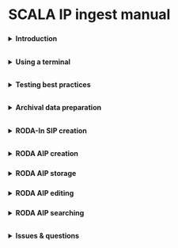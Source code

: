 # SCALA IP ingest manual

###
<details><summary><b>Introduction</b></summary>

This manual provides step-by-step instructions for getting your archival data into an AIP.
	
|Definition||
|----|----|
|TS|Transfer Set.</br>Folder containing all archival materials that are to be converted to an AIP.|
|SIP|Submission Information Package.</br>An E-ARK conform set of files that is offered to the e-depot.</br>A content producer creates one SIP from one TS.|
|AIP|Archival Information Package.</br>An E-ARK conform structure that stores the files in the SIP in the e-depot.|
|RODA-In|SIP creation software by KEEP SOLUTIONS.|
|RODA|AIP (re)ingestion browser tool by KEEP SOLUTIONS.|
|meemoo|Long term archival storage provider.|

There are instructions for Win10, Mac and Linux operating systems.

Text written in <span title="I have some extra information"><i>italic</i></span> has some extra information if you hover
over it.

</details>

##
<details><summary><b>Using a terminal</b></summary>

Some tasks are best performed by running a script in a terminal. A terminal is a program where you can write
instructions for your computer to execute. Computers normally come with a terminal program installed by default. On
Windows the program is “PowerShell” and on Mac/Linux it is usually “Bash”. A terminal looks something like this:

<img src="https://github.com/Automatic-Ingest-Digital-Archives/SCALA/blob/main/Manual%20Ingest/Pictures/Picture1.png">

There are always two tasks involved when using a terminal for a SCALA ingest task. (1) Open the terminal in the root
folder of your TS and (2) copy-paste the script in the terminal and press “Enter” to run it.

|Task|Win10|Mac/Linux|
|----|-----|---------|
|Open terminal at <i><span title="Depending on the script you wish to execute, Root Folder can be either the parent folder containing all of 1 TS. Or it can be the parent folder containing multiple TS' in a separate folder each.">root folder</span></i>|Navigate to the root folder in File Explorer. </br> Shift + right click the folder. </br> Click “Open PowerShell window here”. </br> <img src="https://github.com/Automatic-Ingest-Digital-Archives/SCALA/blob/main/Manual%20Ingest/Pictures/Picture2.png"></br></br>OR open the Windows PowerShell app. </br> Navigate to the root folder in PowerShell.|Navigate to the root folder in Finder. </br> Right click the folder. </br> Click “Services > New Terminal at Folder”. </br> <img src="https://github.com/Automatic-Ingest-Digital-Archives/SCALA/blob/main/Manual%20Ingest/Pictures/Picture3.png"></br></br>OR open the Terminal app. </br> Navigate to the root folder in theTerminal.|
|Paste and run script|Copy the script you have to run. </br> Paste the script in PowerShell. </br> Click “Enter” to run the script.|Copy the script you have to run. </br> Paste the script in Bash. </br> Click “Enter” to run the script.|

Now, whenever you are requested to “Open a terminal and run ``` some script ```”, you can execute both tasks above.

</details>

##
<details><summary><b>Testing best practices</b></summary>

If you are using this manual for testing purposes, please consider these best practices.
	
|Task||
|----|-----|
|Keep test materials on an external harddrive|Get an external hard drive. </br> Move testing TS’ to the hard drive.|

|Task|Win10|Mac/Linux|
|----|-----|---------|
|<span title="These tools are preferred over the default file transfer tools of Win10 and Mac. They are fast and give clear error messages."><i>Install dedicated file management software to transfer files from your external hard drive to your computer</i></span>|One option is to download and install <a href="https://www.ghisler.com/download.htm">Total Commander</a>.|One option is to download and install <a href="https://doublecmd.sourceforge.io/">Double Commander</a>.|

|Task||
|----|-----|
|Show hidden files and file extensions|In your file management and browsing software, check the boxes to view all files and extensions.</br><img src="https://github.com/Automatic-Ingest-Digital-Archives/SCALA/blob/main/Manual%20Ingest/Pictures/Screenshot_2.png"></br><img src="https://github.com/Automatic-Ingest-Digital-Archives/SCALA/blob/main/Manual%20Ingest/Pictures/Screenshot_3.png">|

</details>

##
<details><summary><b>Archival data preparation</b></summary>

#### Create your TS

|Task||
|----|-----|
|Create your TS|Create a working folder (with a unique id) with your essence or data that needs to be transformed in a SIP. The folder contains the original files and files already migrated before ingestion.|
|Create and add a descriptive metadata file to your TS [optional]|Create a metadata XML-file which follows the instructions at Add descriptive metadata.|
|Create and add additional unstructured metadata [optional]|Create a folder called “_submissionDocumentation” in the root of the TS.</br><span title="E.g. file format identification files, file lists, etc."><i>Add additional unstructured metadata accompanying the content files</i></span>|

#### Extra <span title="With RODA-In, you can create basic SIPs for ingest into the SCALA repository. All Roda-In does is to create a descriptive metadata file with a METS-file, preserving fixity. You might want to do other steps before ingest. We give a short overview of these with the different options about the way with which you can achieve this. Bear in mind integrated pre-ingest tools like RMtool exist for more intensive pre-ingest operations."><i>data preparation tasks</i></span>

Here are optional but recommended tasks to execute before submitting a TS to RODA-In. Please execute your chosen tasks
in the order presented.

|Task|Win10|Mac/Linux|
|----|-----|---------|
|Unpack zipped files <span title="The SCALA digital repository does not unpack container files or zipped files, due to multiple possible issues. zip-files in the SIP will be zip-files in the AIP. If you want to unpack all ZIP-files you can do this before. However, be aware that this always requires some human control."><i>[optional]</i></span>|Open a terminal and run:</br><code>Expand-Archive -Path ".\*.zip"</code>,</br>where * is the name of the zip file.|Open a terminal and run:</br><code>unzip "*.zip" && ls -l</code>,</br>where * is the name of the zip file.|

|Task|Win10|
|----|-----|
|Trim whitespace from filenames in Windows [optional]|<span title="Trailing and leading whitespace in filenames causes RODA-In to crash in Windows. Might be automated at some point."><i>Manually trim whitespace from filenames.</i></span>|

|Task||
|----|-----|
|Remove backup files [optional]|<span title="Might be automated at some point."><i>Manually remove backup files.</i></span>|

A filelist is a text file containing all folders and files in your TS. A filetree contains the same information in a
more human readable form.

<img src="https://github.com/Automatic-Ingest-Digital-Archives/SCALA/blob/main/Manual%20Ingest/Pictures/Picture4.png">

If you are on Mac or Linux, you have to install the “tree” app. Windows has it installed by default.

|Task|Mac/Linux|
|----|---------|
|Install the “tree” app|Install on Mac</br>Open a terminal and run:</br><code>brew install tree</code></br></br>Install on Linux</br>Open a terminal and run:</br><code>sudo apt update && sudo apt-get install tree|

<span title="We may add more options for creating filelists/filetrees at a later stage: Create filelist using Treesize; Create filelist using Python os.module; + filelist / treetool in Bitcurator. Partners can add their own preferred methods. You can also create a filelist of the whole archive and include this in the documentation folder."><i>You can create a filelist and filetree for the root folder you are in using option 1. Alternatively, if you want to create filelists and filetrees for many TS’ at once, please follow option 2.</i></span>
	
|Task|Win10|Mac/Linux|
|----|-----|---------|
|Option 1: create a filelist and filetree for the current TS <span title="It's always handy to create a filelist about all the files in a SIP or in an archive. You can use this as an authoritative list of all the material received + as an inventory for researchers. This step is also recommended because Roda-in deletes without a log all empty folders. You should be able to restore the original file structure based on the filelist. Make sure the filelist lists files, folders and eventually symbolic links (hyperlinks to files stored elsewhere)."><i>[recommended]</i></span>|Open a terminal and run <a href="https://github.com/Automatic-Ingest-Digital-Archives/SCALA/blob/main/Manual%20Ingest/Scripts/create_filetree_filelist_powershell_option1.ps1">this script.</a>|On Linux, open a terminal and run <a href="https://github.com/Automatic-Ingest-Digital-Archives/SCALA/blob/main/Manual%20Ingest/Scripts/create_filetree_filelist_linux_bash_option1.txt">this script.</a></br></br>On Mac, open a terminal and run <a href="https://github.com/Automatic-Ingest-Digital-Archives/SCALA/blob/main/Manual%20Ingest/Scripts/create_filetree_filelist_mac_bash_option1.txt">this script.</a>|
|Option 2: create a filelist and filetree for each TS in the current root folder <span title="It's always handy to create a filelist about all the files in a SIP or in an archive. You can use this as an authoritative list of all the material received + as an inventory for researchers. This step is also recommended because Roda-in deletes without a log all empty folders. You should be able to restore the original file structure based on the filelist. Make sure the filelist lists files, folders and eventually symbolic links (hyperlinks to files stored elsewhere)."><i>[recommended]</i></span>|Open a terminal and run <a href="https://github.com/Automatic-Ingest-Digital-Archives/SCALA/blob/main/Manual%20Ingest/Scripts/create_filetree_filelist_powershell_option2.ps1">this script.</a>|On Linux, open a terminal and run <a href="https://github.com/Automatic-Ingest-Digital-Archives/SCALA/blob/main/Manual%20Ingest/Scripts/create_filetree_filelist_linux_bash_option2.txt">this script.</a></br></br>On Mac, open a terminal and run <a href="https://github.com/Automatic-Ingest-Digital-Archives/SCALA/blob/main/Manual%20Ingest/Scripts/create_filetree_filelist_mac_bash_option2.txt">this script.</a>|

|Task||
|----|---------|
|Delete system files <span title="The SCALA digital repository contains a delete system files function. However, including system files in your SIP includes a heavier METS-file. It is recommended to delete these before adding them in RODA-In."><i>[recommended]</i></span>|Make sure to only execute this step after Create a filelist and filetree [recommended].</br>Manually delete system files.|

</details>

##
<details><summary><b>RODA-In SIP creation</b></summary>

#### RODA-In installation & configuration

|Task||
|----|---------|
|Install & start RODA-In|Follow the <a href="https://rodain.roda-community.org/">installation guide</a>.</br>Start RODA-In.<br><img src="https://github.com/Automatic-Ingest-Digital-Archives/SCALA/blob/main/Manual%20Ingest/Pictures/Picture5.png">|
|Configure RODA-In to use the SCALA metadata template|Open the configuration folder.</br><img src="https://github.com/Automatic-Ingest-Digital-Archives/SCALA/blob/main/Manual%20Ingest/Pictures/Picture6.png"></br><a href="https://drive.google.com/drive/folders/1PTWH4zf_BDFZ4FjzZVVD_6BreUhwFLZb?usp=sharing">Download</a> the “scala.xml.hbs” and “config.properties” files.<br>Add the file “scala.xml.hbs” to the folder “\roda-in\templates”.</br>Overwrite the config file in “\roda-in” with the “config.properties” file.</br><img src="https://github.com/Automatic-Ingest-Digital-Archives/SCALA/blob/main/Manual%20Ingest/Pictures/Picture7.png">|

#### Using RODA-In

|Task||
|----|---------|
|<span title="Bear in mind that Roda-in deletes empty folders without a log. If you need a work around for this issue, see other pre-ingest steps “Create a filelist and filetree for each SIP”."><i>Load your TS in RODA-In</i></span>|Choose the working folder in your file system. This will serve as the root of your project.<br><img src="https://github.com/Automatic-Ingest-Digital-Archives/SCALA/blob/main/Manual%20Ingest/Pictures/Picture8.png">|
|Create a new classification scheme|Click to create a new classification scheme.</br><img src="https://github.com/Automatic-Ingest-Digital-Archives/SCALA/blob/main/Manual%20Ingest/Pictures/Picture9.png">|
|Add the TS to the IP panel|Select the root folder of your TS.</br>Add this folder to the IP panel by clicking “Associate” or by dragging it to the IP panel.</br>You can also choose to select and add folders/files individually.</br><img src="https://github.com/Automatic-Ingest-Digital-Archives/SCALA/blob/main/Manual%20Ingest/Pictures/Picture10.png">|
|<span title="This will determine how (S)IPs will be associated with eachother (e.g. are two IPs siblings or parent-child)."><i>Select an association method</i></span>|Choose the association method <span title="We may explore other SIP/AIP association methods in the future."><i>“One information package for each selected files or folders”</i></span>.</br>Click on the button “Continue”.</br><img src="https://github.com/Automatic-Ingest-Digital-Archives/SCALA/blob/main/Manual%20Ingest/Pictures/Picture11.png">|
|Add descriptive metadata|Option 1: Create new metadata from a template.</br>Select option 1.</br>Select the descriptive metadata standard/type of your choice.</br>Click “Continue”.</br></br>Option 2: Load metadata from a single file.</br>Select option 2.</br>Select and add the descriptive metadata file.</br>Select the descriptive metadata standard/type of your file.</br>Click “Continue”.</br><img src="https://github.com/Automatic-Ingest-Digital-Archives/SCALA/blob/main/Manual%20Ingest/Pictures/Picture12.png">|
|Edit descriptive metadata [optional]|Make changes to the metadata file using the tool.</br><img src="https://github.com/Automatic-Ingest-Digital-Archives/SCALA/blob/main/Manual%20Ingest/Pictures/Picture13.png">|
|Add more representations of the data [optional]|Click “Add representation”.</br><img src="https://github.com/Automatic-Ingest-Digital-Archives/SCALA/blob/main/Manual%20Ingest/Pictures/Picture14.png">|
|Add documentation [optional]|Click on “Documentation”.</br>Drop files or folders from your file explorer to add documentation.</br><img src="https://github.com/Automatic-Ingest-Digital-Archives/SCALA/blob/main/Manual%20Ingest/Pictures/Picture15.png">|
|Create SIP(s)|Click “Create SIP(s)”.</br><img src="https://github.com/Automatic-Ingest-Digital-Archives/SCALA/blob/main/Manual%20Ingest/Pictures/Picture16.png"></br>On the popup screen, select the following options:</br>Export all items - toggle this off if you only want to create a SIP from the currently selected IP. Toggle on if you want to create SIPs for all IPs in the IP (middle) panel. Toggle off by default.</br>Include hierarchy - toggle on to keep relationships between SIPs in their METS (e.g. siblings, parent-child). Toggle on by default.</br>Create inventory report - toggle on to make a list of all items contained per SIP. Toggle off by default.</br>Output directory - select where the SIP(s) will be saved.</br>SIP format - select E-ARK2.</br>SIP names - select Title + ID. This will render the SIP(s) easy to work with later on.</br>Newer versions of RODA-In also require you to add a submitter name and a submitter ID. Simply enter your name; if you don't have an ID from your organization, just enter your name again in the ID field.</br>Click “Start” to create the SIP(s).</br><img src="https://github.com/Automatic-Ingest-Digital-Archives/SCALA/blob/main/Manual%20Ingest/Pictures/Picture17.png">|

</details>

##
<details><summary><b>RODA AIP creation</b></summary>

### a. RODA account

<table>
    <thead>
        <tr>
            <th>Task</th>
            <th>Win10</th>
            <th>Mac/Linux</th>
        </tr>
    </thead>
    <tbody>
        <tr>
            <td>
                <ul>
                    <li>Request a RODA account</li>
                </ul>
            </td>
            <td colspan=2>Ask your organization’s admin to create an account for you.</td>
        </tr>
        <tr>
            <td>
                <ul>
                    <li>Log into RODA</li>
                </ul>
            </td>
            <td colspan=2>Log into <a href="https://scala.meemoo.be/#login/welcome">RODA</a> using your username and
                password.</td>
        </tr>
    </tbody>
</table>

### b. Install an FTP client and connect to meemoo

The File Transfer Protocol (FTP) is a standard communication protocol used for the transfer of files between computers.
This is better suited to transfer large SIPs to RODA instead of using their website.

<table>
    <thead>
        <tr>
            <th>Task</th>
            <th>Win10</th>
            <th>Mac/Linux</th>
        </tr>
    </thead>
    <tbody>
        <tr>
            <td>
                <ul>
                    <li>Download and install an FTP client</li>
                </ul>
            </td>
            <td>You can choose whichever client you wish. Here is one option:</br>
                <a href="https://winscp.net/eng/download.php">Download WinSCP</a>.</br>
                Install WinSCP.
            </td>
            <td>You can choose whichever client you wish. Here is one option:</br>
                <a href="https://filezilla-project.org/download.php?platform=osx">Download FileZilla</a>.</br>
                Install FileZilla.
            </td>
        </tr>
        <tr>
            <td>
                <ul>
                    <li>Connect to RODA on meemoo via FTP</li>
                </ul>
            </td>
            <td colspan=2>Create a <a href="https://accounts-qas.meemoo.be/pwm/public/ForgottenPassword">meemoo user
                    account</a>.</br>
                Open your FTP client.</br>
                Use settings:
                <ul>
                    <li>File protocol: SFTP</li>
                    <li>Host name: scala-sftp.meemoo.be</li>
                    <li>Port number: 22</li>
                    <li>User name: [your meemoo username]</li>
                    <li>Password: [your meemoo password]</li>
                </ul>
                Login and connect to the server.</br>
                <img
                    src="https://github.com/Automatic-Ingest-Digital-Archives/SCALA/blob/main/Manual%20Ingest/Pictures/Picture18.png">
            </td>
        </tr>
    </tbody>
</table>

### c. Using RODA

<table>
    <thead>
        <tr>
            <th>Task</th>
            <th>Win10</th>
            <th>Mac/Linux</th>
        </tr>
    </thead>
    <tbody>
        <tr>
            <td>
                <ul>
                    <li>Upload SIPs</li>
                </ul>
            </td>
            <td colspan=2><b>Option 1 (preferred):</b> Upload SIPs via your FTP client.</br>
                Follow the guidelines in <a
                    href="https://github.com/Automatic-Ingest-Digital-Archives/SCALA/blob/main/Manual%20Ingest/Dropfolder%20-%20User%20guide.pdf">this
                    user guide</a>.</br></br>Here is a short version:</br>
1. Create a .ready file locally on your computer.</br>
Call the file ".ready". You might have to use your FTP program or a terminal to create this special file. If you have issues creating this file, please contact jelle.kleevens@vai.be.</br>
<img src="https://github.com/Automatic-Ingest-Digital-Archives/SCALA/blob/main/Manual%20Ingest/Pictures/Screenshot_4.png"></br>
2. Create a job folder for your SIPs on the server.</br>
On the RODA/meemoo server side of your FTP program, navigate to the "incoming" folder. Then navigate to the folder of your institution/company (if there is no such folder, just remain in the "incoming" folder).</br>
Create a new "job" folder. Give it any name you want. This folder will contain all SIPs to be uploaded in this job.</br>
<img src="https://github.com/Automatic-Ingest-Digital-Archives/SCALA/blob/main/Manual%20Ingest/Pictures/Screenshot_6.png"></br>
Then navigate into this new job folder.</br>
<img src="https://github.com/Automatic-Ingest-Digital-Archives/SCALA/blob/main/Manual%20Ingest/Pictures/Screenshot_7.png"></br>
3. Load your SIPs into the job folder.</br>
Wait until all SIPs have loaded before going to the next step.</br>
<img src="https://github.com/Automatic-Ingest-Digital-Archives/SCALA/blob/main/Manual%20Ingest/Pictures/Screenshot_8.png"></br>
4. Drag the .ready file into the job folder.</br>
<img src="https://github.com/Automatic-Ingest-Digital-Archives/SCALA/blob/main/Manual%20Ingest/Pictures/Screenshot_9.png"></br>
                After they are uploaded, access SIPs via the RODA website.</br></br>
                <span title="There is a limit to the size of allowed information packages when choosing this option."><i><b>Option 2:</b> Upload SIPs via the RODA website.</i></span>
                <ol>
                    <li>On the “Ingest” dropdown menu, click on “Transfer”.</li>
                    <li>On the transfer page, click on the three dots. Then select “Upload”.</br>
                        <img
                            src="https://github.com/Automatic-Ingest-Digital-Archives/SCALA/blob/main/Manual%20Ingest/Pictures/Picture20.png">
                    </li>
                    <li>Choose the SIPs you want to upload.</li>
                    <li>Click “Done”. Your SIPs will now be uploaded.</br>
                        <img
                            src="https://github.com/Automatic-Ingest-Digital-Archives/SCALA/blob/main/Manual%20Ingest/Pictures/Picture21.png">
                    </li>
                </ol>
            </td>
        </tr>
        <tr>
            <td>
                <ul>
                    <li>Select SIPs for processing [only in case of option 2: Upload SIPs via the RODA website]</li>
                </ul>
            </td>
            <td colspan=2>Go to the transfer page.
                <ol>
                    <li>Select the SIPs to process into AIPs.</li>
                    <li>Click the three dots.</li>
                    <li>Click “Start new process”.</li>
                </ol>
                <img
                    src="https://github.com/Automatic-Ingest-Digital-Archives/SCALA/blob/main/Manual%20Ingest/Pictures/Picture22.png">
            </td>
        </tr>
        <tr>
            <td>
                <ul>
                    <li>Select and execute the ingest workflow process [only in case of option 2: Upload SIPs via the
                        RODA website]</li>
                </ul>
            </td>
            <td colspan=2>On the “New process” page:
                <ol>
                    <li>Select “Default ingest workflow (2.0).</li>
                    <li>Select “E-ARK SIP 2 (1.0).</li>
                    <li>Optionally, scroll down and select which plugins should be activated during the ingest workflow.
                    </li>
                    <li>Click “Create”.</li>
                </ol>
                <img
                    src="https://github.com/Automatic-Ingest-Digital-Archives/SCALA/blob/main/Manual%20Ingest/Pictures/Picture23.png">
            </td>
        </tr>
        <tr>
            <td>
                <ul>
                    <li>Monitor the status of the ingest workflow process</li>
                </ul>
            </td>
            <td colspan=2>
                <ol>
                    <li>Go to the “Process” page.</li>
                    <li>Check the status of the ingest process.</li>
                </ol>
                <img
                    src="https://github.com/Automatic-Ingest-Digital-Archives/SCALA/blob/main/Manual%20Ingest/Pictures/Picture24.png">
            </td>
        </tr>
        <tr>
            <td>
                <ul>
                    <li>Edit the AIPs [optional]</li>
                </ul>
            </td>
            <td colspan=2>
                <ol>
                    <li>Click on the process to consult the results. You can check the status of all the AIPs from the
                        process.</br>
                        <img
                            src="https://github.com/Automatic-Ingest-Digital-Archives/SCALA/blob/main/Manual%20Ingest/Pictures/Picture25.png">
                    </li>
                    <li>Click “Created Packages”. You will now go to an AIP inspection page.</br>
                        <img
                            src="https://github.com/Automatic-Ingest-Digital-Archives/SCALA/blob/main/Manual%20Ingest/Pictures/Picture26.png">
                    </li>
                    <li>Inspect the description XML. Editing is possible.</li>
                    <li>Scroll down.</li>
                    <li>Inspect the representations. Editing is possible. Starting processes on file level is possible
                        as well.</br>
                        <img
                            src="https://github.com/Automatic-Ingest-Digital-Archives/SCALA/blob/main/Manual%20Ingest/Pictures/Picture27.png"></br>
                        <img
                            src="https://github.com/Automatic-Ingest-Digital-Archives/SCALA/blob/main/Manual%20Ingest/Pictures/Picture28.png">
                    </li>
                </ol>
            </td>
        </tr>
        <tr>
            <td>
                <ul>
                    <li>Start a new ingest process on the AIPs [optional]</li>
                </ul>
            </td>
            <td colspan=2>Click “Start new process”.</br>
                Select plugins you wish to run in a new process on the AIPs.</br>
                <img
                    src="https://github.com/Automatic-Ingest-Digital-Archives/SCALA/blob/main/Manual%20Ingest/Pictures/Picture29.png">
            </td>
        </tr>
        <tr>
            <td>
                <ul>
                    <li><span title="To be added"><i>Assess the AIP and send to meemoo storage</i></span></li>
                </ul>
            </td>
            <td colspan=2>
            </td>
        </tr>
    </tbody>
</table>

### d. RODA catalogue

<table>
    <thead>
        <tr>
            <th>Task</th>
            <th>Win10</th>
            <th>Mac/Linux</th>
        </tr>
    </thead>
    <tbody>
        <tr>
            <td>
                <ul>
                    <li>Consult RODA catalogue [optional]</li>
                </ul>
            </td>
            <td colspan=2>The catalogue is the inventory of all items or records found in the repository. This includes
                AIPs.</br>
                <img
                    src="https://github.com/Automatic-Ingest-Digital-Archives/SCALA/blob/main/Manual%20Ingest/Pictures/Picture30.png">
            </td>
        </tr>
    </tbody>
</table>

|  |  |
| ----------- | ----------- |
| AIP assessment | ![image](https://user-images.githubusercontent.com/87436774/138085894-e06e3476-a3d7-4d9a-8eea-e122262d366f.png)</br>Assessment is the process of determining whether records and other materials have permanent (archival) value. Assessment may be done at the collection, creator, series, file, or item level.|

</details>

###
<details><summary><b>RODA AIP storage</b></summary>
	
|  |  |
| ----------- | ----------- |
| Store AIP on meemoo | ![](https://github.com/Automatic-Ingest-Digital-Archives/SCALA/blob/main/Manual%20Ingest/Pictures/meemoo.png)|
| Check AIP synchronization status |![image](https://user-images.githubusercontent.com/87436774/138085154-5db47ed5-c4f0-4396-99d7-8d5a180b0225.png)|
| Prune AIP in RODA|![image](https://user-images.githubusercontent.com/87436774/138085338-43ad9e04-92d5-424b-90fc-f5ef338734ce.png)|
| Restore pruned AIP representations from meemoo to in RODA|![image](https://user-images.githubusercontent.com/87436774/138085445-8f54ec7f-75f2-4563-bd16-19c03fc360da.png)|
		
</details>

###
<details><summary><b>RODA AIP editing</b></summary>

|  |  |
| ----------- | ----------- |
| Start new process on IP | ![](https://github.com/Automatic-Ingest-Digital-Archives/SCALA/blob/main/Manual%20Ingest/Pictures/conversion%20plugin%201.png)|
| File conversion | ![](https://github.com/Automatic-Ingest-Digital-Archives/SCALA/blob/main/Manual%20Ingest/Pictures/conversion%20plugin%202.png)|
| Start new process on representation | ![](https://github.com/Automatic-Ingest-Digital-Archives/SCALA/blob/main/Manual%20Ingest/Pictures/representation%201.png)|
| Create new representation manually ||
| Create new representation automatically after running plugin | ![](https://github.com/Automatic-Ingest-Digital-Archives/SCALA/blob/main/Manual%20Ingest/Pictures/representation%202.png)</br>Deselect "Create dissemination".|
| Set status of representation | ![](https://github.com/Automatic-Ingest-Digital-Archives/SCALA/blob/main/Manual%20Ingest/Pictures/representation%203.png)</br> ![](https://github.com/Automatic-Ingest-Digital-Archives/SCALA/blob/main/Manual%20Ingest/Pictures/representation%204.png)|
	
</details>

###
<details><summary><b>RODA AIP searching</b></summary>

|  |  |
| ----------- | ----------- |
| Catalogue | ![image](https://user-images.githubusercontent.com/87436774/138086822-128b2adc-c401-483c-a3bc-7180655b9415.png)|
| Assessment tab | ![image](https://user-images.githubusercontent.com/87436774/138086883-73410974-fccd-4df9-8ff0-19dfb341c96f.png)|
| Search facets | ![image](https://user-images.githubusercontent.com/87436774/138086934-89630095-3e7c-4363-a1c9-801ed48cc13a.png)|
| Search field | ![image](https://user-images.githubusercontent.com/87436774/138086973-c0cb4230-cce4-493b-a074-efe077477438.png)|
| Advanced search field | ![image](https://user-images.githubusercontent.com/87436774/138087110-fea88151-0a69-4704-874c-e0607ceb4759.png)|
	
</details>

##
<details><summary><b>Issues & questions</b></summary>

All issues can be reported in the <a href="https://github.com/Automatic-Ingest-Digital-Archives/SCALA/issues">SCALA
    GitHub repository</a>. Please check if the same issue was already reported before creating a new issue.

Alternatively, you can contact jelle.kleevens@vai.be to report the issue or for any other questions.

</details>
